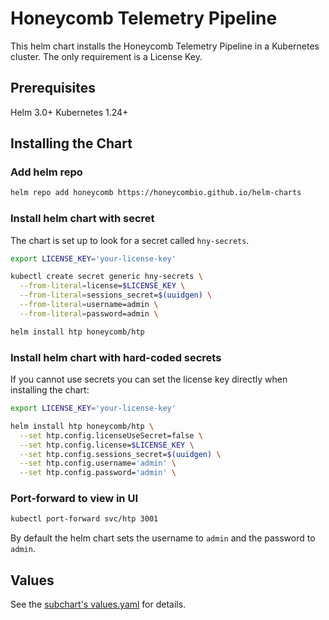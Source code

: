 # Honeycomb Telemetry Pipeline

This helm chart installs the Honeycomb Telemetry Pipeline in a Kubernetes cluster.
The only requirement is a License Key.

## Prerequisites

Helm 3.0+
Kubernetes 1.24+

## Installing the Chart

### Add helm repo

```sh
helm repo add honeycomb https://honeycombio.github.io/helm-charts
```

### Install helm chart with secret

The chart is set up to look for a secret called `hny-secrets`.

```sh
export LICENSE_KEY='your-license-key'

kubectl create secret generic hny-secrets \
  --from-literal=license=$LICENSE_KEY \
  --from-literal=sessions_secret=$(uuidgen) \
  --from-literal=username=admin \
  --from-literal=password=admin \

helm install htp honeycomb/htp
```

### Install helm chart with hard-coded secrets

If you cannot use secrets you can set the license key directly when installing the chart:

```sh
export LICENSE_KEY='your-license-key'

helm install htp honeycomb/htp \
  --set htp.config.licenseUseSecret=false \
  --set htp.config.license=$LICENSE_KEY \
  --set htp.config.sessions_secret=$(uuidgen) \
  --set htp.config.username='admin' \
  --set htp.config.password='admin' \
```

### Port-forward to view in UI

```sh
kubectl port-forward svc/htp 3001
```

By default the helm chart sets the username to `admin` and the password to `admin`.

## Values

See the [subchart's values.yaml](https://github.com/observIQ/bindplane-op-helm/blob/main/charts/bindplane/values.yaml) for details.
